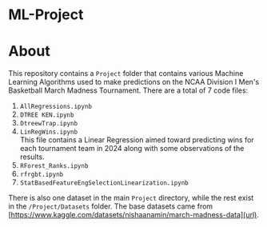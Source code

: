# ML-Project

# About
This repository contains a `Project` folder that contains various Machine Learning Algorithms used to make predictions on the NCAA Division I Men's Basketball March Madness Tournament. There are a total of 7 code files: <br>
1. `AllRegressions.ipynb` <br>
2. `DTREE KEN.ipynb` <br>
3. `DtreewTrap.ipynb` <br>
4. `LinRegWins.ipynb` <br>
This file contains a Linear Regression aimed toward predicting wins for each tournament team in 2024 along with some observations of the results.
5. `RForest_Ranks.ipynb` <br>
6. `rfrgbt.ipynb` <br>
7. `StatBasedFeatureEngSelectionLinearization.ipynb` <br>

There is also one dataset in the main `Project` directory, while the rest exist in the `/Project/Datasets` folder. The base datasets came from [https://www.kaggle.com/datasets/nishaanamin/march-madness-data](url).
